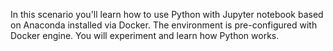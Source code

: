 In this scenario you'll learn how to use Python with Jupyter notebook based on Anaconda installed via Docker. 
The environment is pre-configured with Docker engine. You will experiment and learn how Python works.
